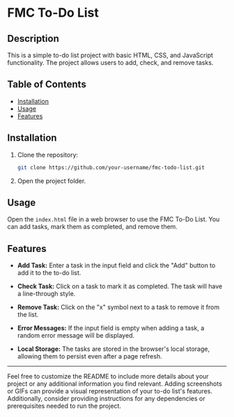 # FMC To-Do List

## Description

This is a simple to-do list project with basic HTML, CSS, and JavaScript functionality. The project allows users to add, check, and remove tasks.

## Table of Contents

- [Installation](#installation)
- [Usage](#usage)
- [Features](#features)

## Installation

1. Clone the repository:
   ```bash
   git clone https://github.com/your-username/fmc-todo-list.git
   ```
2. Open the project folder.

## Usage

Open the `index.html` file in a web browser to use the FMC To-Do List. You can add tasks, mark them as completed, and remove them.

## Features

- **Add Task:** Enter a task in the input field and click the "Add" button to add it to the to-do list.

- **Check Task:** Click on a task to mark it as completed. The task will have a line-through style.

- **Remove Task:** Click on the "x" symbol next to a task to remove it from the list.

- **Error Messages:** If the input field is empty when adding a task, a random error message will be displayed.

- **Local Storage:** The tasks are stored in the browser's local storage, allowing them to persist even after a page refresh.

---

Feel free to customize the README to include more details about your project or any additional information you find relevant. Adding screenshots or GIFs can provide a visual representation of your to-do list's features. Additionally, consider providing instructions for any dependencies or prerequisites needed to run the project.
